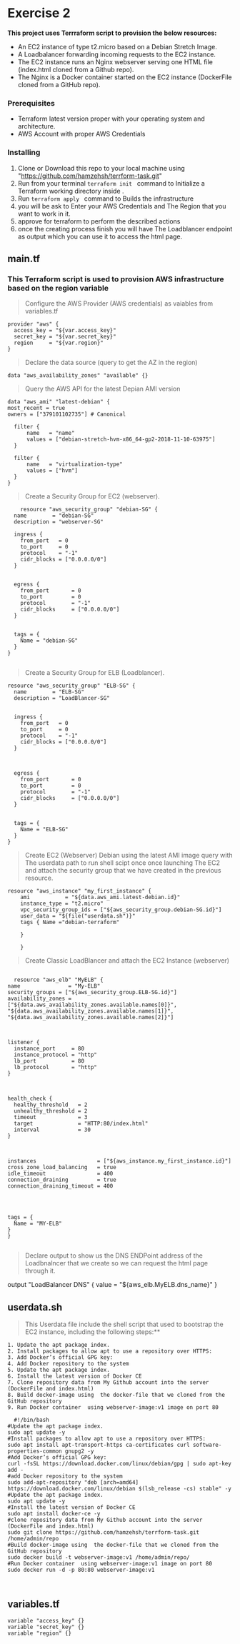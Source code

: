 # Exercise 2
**This project uses Terrraform script to provision the below resources:**

- An EC2 instance of type t2.micro based on a Debian Stretch Image.
- A Loadbalancer forwarding incoming requests to the EC2 instance.
- The EC2 instance runs an Nginx webserver serving one HTML file (index.html cloned from a Github repo). 
- The Nginx is a Docker container started on the EC2 instance (DockerFile cloned from a GitHub repo).




### Prerequisites

- Terraform latest version proper with your operating system and architecture.
- AWS Account with proper AWS Credentials 



### Installing

1. Clone or Download this repo to your local machine using "https://github.com/hamzehsh/terrform-task.git"
2. Run from your terminal ```terraform init ``` command to Initialize a Terraform working directory inside .
3. Run ```terraform apply ``` command to Builds the infrastructure
4. you will be ask to Enter your AWS Credentials and The Region that you want to work in it.
5. approve for terraform to perform the described actions
6. once the creating process finish you will have The Loadblancer endpoint as output which you can use it to access the html page.








## main.tf

### This Terraform script is used to provision AWS infrastructure based on the region variable 


>   Configure the AWS Provider (AWS credentials) as vaiables from variables.tf 

```
provider "aws" {
  access_key = "${var.access_key}"
  secret_key = "${var.secret_key}"
  region     = "${var.region}"
}

```

>   Declare the data source (query to get the AZ in the region)
```
data "aws_availability_zones" "available" {}
```
>  Query the AWS API for the latest Depian AMI version
```
data "aws_ami" "latest-debian" {
most_recent = true
owners = ["379101102735"] # Canonical

  filter {
      name   = "name"
      values = ["debian-stretch-hvm-x86_64-gp2-2018-11-10-63975"]
  }

  filter {
      name   = "virtualization-type"
      values = ["hvm"]
  }
}
```

>  Create a Security Group for EC2 (webserver).

```
    resource "aws_security_group" "debian-SG" {
  name        = "debian-SG"
  description = "webserver-SG"

  ingress {
    from_port   = 0
    to_port     = 0
    protocol    = "-1"
    cidr_blocks = ["0.0.0.0/0"]
  }
  
  
  egress {
    from_port       = 0
    to_port         = 0
    protocol        = "-1"
    cidr_blocks     = ["0.0.0.0/0"]
  }
  

  tags = {
    Name = "debian-SG"
  }
}


```




>  Create a Security Group for ELB (Loadblancer).
```
resource "aws_security_group" "ELB-SG" {
  name        = "ELB-SG"
  description = "LoadBlancer-SG"
  

  ingress {
    from_port   = 0
    to_port     = 0
    protocol    = "-1"
    cidr_blocks = ["0.0.0.0/0"]
  }
  
  
  
  egress {
    from_port       = 0
    to_port         = 0
    protocol        = "-1"
    cidr_blocks     = ["0.0.0.0/0"]
  }
  
  
  tags = {
    Name = "ELB-SG"
  }
}

```

>  Create EC2 (Webserver) Debian using the latest AMI image query with The userdata path to run shell scipt once once launching  The EC2 and attach the security group that we have created in the previous resource.
```
resource "aws_instance" "my_first_instance" {
    ami           = "${data.aws_ami.latest-debian.id}"
    instance_type = "t2.micro"
    vpc_security_group_ids = ["${aws_security_group.debian-SG.id}"]
    user_data = "${file("userdata.sh")}"
    tags { Name ="debian-terraform"          
    
    }
    
    }
  ```  
    
    
    
>  Create Classic LoadBlancer and attach the EC2 Instance (webserver)
  ```  
    
    resource "aws_elb" "MyELB" {
  name               = "My-ELB"
  security_groups = ["${aws_security_group.ELB-SG.id}"]
  availability_zones = ["${data.aws_availability_zones.available.names[0]}", "${data.aws_availability_zones.available.names[1]}", "${data.aws_availability_zones.available.names[2]}"]

 

  listener {
    instance_port     = 80
    instance_protocol = "http"
    lb_port           = 80
    lb_protocol       = "http"
  }

 

  health_check {
    healthy_threshold   = 2
    unhealthy_threshold = 2
    timeout             = 3
    target              = "HTTP:80/index.html"
    interval            = 30
  }

  

instances                   = ["${aws_instance.my_first_instance.id}"]
  cross_zone_load_balancing   = true
  idle_timeout                = 400
  connection_draining         = true
  connection_draining_timeout = 400




  tags = {
    Name = "MY-ELB"
  }
}
    
  ```      
    
    
    
>   Declare output to show us the DNS ENDPoint address of the Loadbnalncer that we create so we can request the html page through it.
    
output "LoadBalancer DNS" {
  value = "${aws_elb.MyELB.dns_name}"
}
    
  
    
    
    
    
## userdata.sh

> This Userdata file include the shell script that used to bootstrap the EC2 instance, including the following steps:**
  ```  
1. Update the apt package index.
2. Install packages to allow apt to use a repository over HTTPS:
3. Add Docker’s official GPG key:
4. Add Docker repository to the system
5. Update the apt package index.
6. Install the latest version of Docker CE 
7. Clone repository data from My Github account into the server (DockerFile and index.html)
8. Build docker-image using  the docker-file that we cloned from the GitHub repository
9. Run Docker container  using webserver-image:v1 image on port 80
  ```  
  ``` 
    #!/bin/bash
#Update the apt package index.
sudo apt update -y
#Install packages to allow apt to use a repository over HTTPS:
sudo apt install apt-transport-https ca-certificates curl software-properties-common gnupg2 -y
#Add Docker’s official GPG key:
curl -fsSL https://download.docker.com/linux/debian/gpg | sudo apt-key add -
#add Docker repository to the system
sudo add-apt-repository "deb [arch=amd64] https://download.docker.com/linux/debian $(lsb_release -cs) stable" -y
#Update the apt package index.
sudo apt update -y
#Install the latest version of Docker CE 
sudo apt install docker-ce -y
#clone repository data from My Github account into the server (DockerFile and index.html)
sudo git clone https://github.com/hamzehsh/terrform-task.git /home/admin/repo
#Build docker-image using  the docker-file that we cloned from the GitHub repository
sudo docker build -t webserver-image:v1 /home/admin/repo/
#Run Docker container  using webserver-image:v1 image on port 80
sudo docker run -d -p 80:80 webserver-image:v1
    
    
``` 




## variables.tf
``` 
variable "access_key" {}
variable "secret_key" {}
variable "region" {}
``` 










